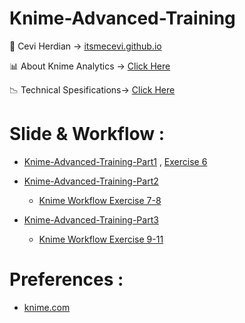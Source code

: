 # Knime-Advanced-Training

<span>&#129311;</span> Cevi Herdian -> [itsmecevi.github.io](https://itsmecevi.github.io/) 

<span>&#128202;</span> About Knime Analytics -> [Click Here](https://www.knime.com/about)

<span>&#128201;</span> Technical Spesifications-> [Click Here](https://www.knime.com/software-overview)

# Slide & Workflow : 

* [Knime-Advanced-Training-Part1](https://docs.google.com/presentation/d/16yz0K1gV7uE81Pn0ob9CFG1v7Ej745YPf7AIvxHftCk/edit?usp=sharing) , [Exercise 6](https://github.com/itsmecevi/Knime-Exercise6/blob/master/Exercise6.knar)
   
* [Knime-Advanced-Training-Part2](https://docs.google.com/presentation/d/1YjtE_ZVwioH4uwLFvW0f56Xc23SYegZBsWONQ8yecFo/edit?usp=sharing)
   * [Knime Workflow Exercise 7-8](https://github.com/itsmecevi/Knime-Exercises7-8/blob/master/Exercises7-8.knar)
* [Knime-Advanced-Training-Part3](https://docs.google.com/presentation/d/1WBSxacrbtm9DUpDopsK0u9na6c17kQnKFiTaraKf8Ps/edit?usp=sharing)
   * [Knime Workflow Exercise 9-11](https://github.com/itsmecevi/Knime-Exercises9-11/blob/master/Exercises9-11.knar)

# Preferences :

* [knime.com](https://www.knime.com/)
